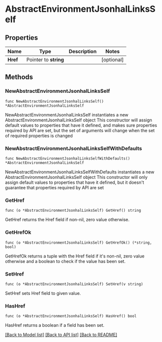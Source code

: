 # AbstractEnvironmentJsonhalLinksSelf

## Properties

Name | Type | Description | Notes
------------ | ------------- | ------------- | -------------
**Href** | Pointer to **string** |  | [optional] 

## Methods

### NewAbstractEnvironmentJsonhalLinksSelf

`func NewAbstractEnvironmentJsonhalLinksSelf() *AbstractEnvironmentJsonhalLinksSelf`

NewAbstractEnvironmentJsonhalLinksSelf instantiates a new AbstractEnvironmentJsonhalLinksSelf object
This constructor will assign default values to properties that have it defined,
and makes sure properties required by API are set, but the set of arguments
will change when the set of required properties is changed

### NewAbstractEnvironmentJsonhalLinksSelfWithDefaults

`func NewAbstractEnvironmentJsonhalLinksSelfWithDefaults() *AbstractEnvironmentJsonhalLinksSelf`

NewAbstractEnvironmentJsonhalLinksSelfWithDefaults instantiates a new AbstractEnvironmentJsonhalLinksSelf object
This constructor will only assign default values to properties that have it defined,
but it doesn't guarantee that properties required by API are set

### GetHref

`func (o *AbstractEnvironmentJsonhalLinksSelf) GetHref() string`

GetHref returns the Href field if non-nil, zero value otherwise.

### GetHrefOk

`func (o *AbstractEnvironmentJsonhalLinksSelf) GetHrefOk() (*string, bool)`

GetHrefOk returns a tuple with the Href field if it's non-nil, zero value otherwise
and a boolean to check if the value has been set.

### SetHref

`func (o *AbstractEnvironmentJsonhalLinksSelf) SetHref(v string)`

SetHref sets Href field to given value.

### HasHref

`func (o *AbstractEnvironmentJsonhalLinksSelf) HasHref() bool`

HasHref returns a boolean if a field has been set.


[[Back to Model list]](../README.md#documentation-for-models) [[Back to API list]](../README.md#documentation-for-api-endpoints) [[Back to README]](../README.md)


